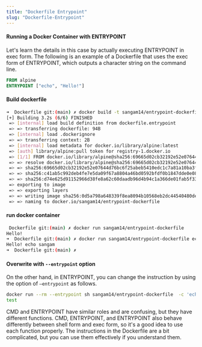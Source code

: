 ```yaml
---
title: "Dockerfile Entrypoint"
slug: "Dockerfile-Entrypoint"
---
```


#### Running a Docker Container with ENTRYPOINT

Let's learn the details in this case by actually executing ENTRYPOINT in exec form. The following is an example of a Dockerfile that uses the exec form of ENTRYPOINT, which outputs a character string on the command line.

```dockerfile 
FROM alpine
ENTRYPOINT ["echo", "Hello!"]

```

#### Build dockerfile 

```sh
➜  Dockerfile git:(main) ✗ docker build -t sangam14/entrypoint-dockerfile  -f dockerfile.entrypoint .
[+] Building 3.2s (6/6) FINISHED                                                                                            
 => [internal] load build definition from dockerfile.entrypoint                                                        0.0s
 => => transferring dockerfile: 94B                                                                                    0.0s
 => [internal] load .dockerignore                                                                                      0.0s
 => => transferring context: 2B                                                                                        0.0s
 => [internal] load metadata for docker.io/library/alpine:latest                                                       3.1s
 => [auth] library/alpine:pull token for registry-1.docker.io                                                          0.0s
 => [1/1] FROM docker.io/library/alpine@sha256:69665d02cb32192e52e07644d76bc6f25abeb5410edc1c7a81a10ba3f0efb90a        0.0s
 => => resolve docker.io/library/alpine@sha256:69665d02cb32192e52e07644d76bc6f25abeb5410edc1c7a81a10ba3f0efb90a        0.0s
 => => sha256:69665d02cb32192e52e07644d76bc6f25abeb5410edc1c7a81a10ba3f0efb90a 1.64kB / 1.64kB                         0.0s
 => => sha256:c41ab5c992deb4fe7e5da09f67a8804a46bd0592bfdf0b1847dde0e0889d2bff 528B / 528B                             0.0s
 => => sha256:d74e625d91152966d38fe8a62c60daadb96d4b94c1a366de01fab5f334806239 1.49kB / 1.49kB                         0.0s
 => exporting to image                                                                                                 0.0s
 => => exporting layers                                                                                                0.0s
 => => writing image sha256:0d5a798a648339f8ea8094b10568eb2dc44540480deff55f680dfd689f787013                           0.0s
 => => naming to docker.io/sangam14/entrypoint-dockerfile                                                              0.0s
 ```

#### run docker container 

```sh
 Dockerfile git:(main) ✗ docker run sangam14/entrypoint-dockerfile 
Hello!
➜  Dockerfile git:(main) ✗ docker run sangam14/entrypoint-dockerfile echo "sangam"
Hello! echo sangam
➜  Dockerfile git:(main) ✗ 

```

#### Overwrite with `--entrypoint` option

On the other hand, in ENTRYPOINT, you can change the instruction by using the option of `—entrypoint` as follows.

```sh
docker run --rm --entrypoint sh sangam14/entrypoint-dockerfile  -c 'echo "test"'
test

```

CMD and ENTRYPOINT have similar roles and are confusing, but they have different functions. CMD, ENTRYPOINT, and ENTRYPOINT also behave differently between shell form and exec form, so it's a good idea to use each function properly. The instructions in the Dockerfile are a bit complicated, but you can use them effectively if you understand them.


